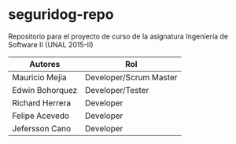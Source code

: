 # seguridog-repo
Repositorio para el proyecto de curso de la asignatura Ingeniería de Software II (UNAL 2015-II)

Autores         | Rol
--------------- | -----------------------
Mauricio Mejía  | Developer/Scrum Master
Edwin Bohorquez | Developer/Tester
Richard Herrera | Developer
Felipe Acevedo  | Developer
Jefersson Cano  | Developer

